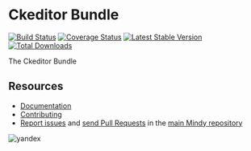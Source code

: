 # Ckeditor Bundle

[![Build Status](https://travis-ci.org/MindyPHP/CkeditorBundle.svg?branch=master)](https://travis-ci.org/MindyPHP/CkeditorBundle)
[![Coverage Status](https://img.shields.io/coveralls/MindyPHP/CkeditorBundle.svg)](https://coveralls.io/r/MindyPHP/CkeditorBundle)
[![Latest Stable Version](https://poser.pugx.org/mindy/ckeditor-bundle/v/stable.svg)](https://packagist.org/packages/mindy/ckeditor-bundle)
[![Total Downloads](https://poser.pugx.org/mindy/ckeditor-bundle/downloads.svg)](https://packagist.org/packages/mindy/ckeditor-bundle)

The Ckeditor Bundle

Resources
---------

  * [Documentation](https://mindy-cms.com/doc/current/bundles/ckeditor/index.html)
  * [Contributing](https://mindy-cms.com/doc/current/contributing/index.html)
  * [Report issues](https://github.com/MindyPHP/mindy/issues) and
    [send Pull Requests](https://github.com/MindyPHP/mindy/pulls)
    in the [main Mindy repository](https://github.com/MindyPHP/mindy)

![yandex](https://mc.yandex.ru/watch/43423684 "yandex")